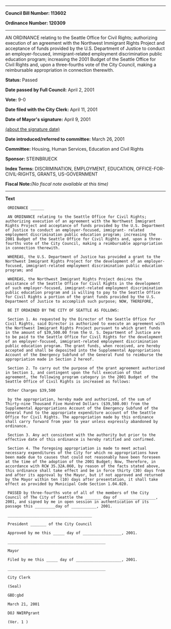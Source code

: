 

********

**Council Bill Number: 113602**
   
**Ordinance Number: 120309**
********

 AN ORDINANCE relating to the Seattle Office for Civil Rights; authorizing execution of an agreement with the Northwest Immigrant Rights Project and acceptance of funds provided by the U.S. Department of Justice to conduct an employer-focused, immigrant-related employment discrimination public education program; increasing the 2001 Budget of the Seattle Office for Civil Rights and, upon a three-fourths vote of the City Council, making a reimbursable appropriation in connection therewith.

**Status:** Passed
   
**Date passed by Full Council:** April 2, 2001
   
**Vote:** 9-0
   
**Date filed with the City Clerk:** April 11, 2001
   
**Date of Mayor's signature:** April 9, 2001
   
[(about the signature date)](/~public/approvaldate.htm)
   
   
   
**Date introduced/referred to committee:** March 26, 2001
   
**Committee:** Housing, Human Services, Education and Civil Rights
   
**Sponsor:** STEINBRUECK
   
   
**Index Terms:** DISCRIMINATION, EMPLOYMENT, EDUCATION, OFFICE-FOR-CIVIL-RIGHTS, GRANTS, US-GOVERNMENT

**Fiscal Note:**_(No fiscal note available at this time)_

********

**Text**
   
```
 ORDINANCE ______

 AN ORDINANCE relating to the Seattle Office for Civil Rights; authorizing execution of an agreement with the Northwest Immigrant Rights Project and acceptance of funds provided by the U.S. Department of Justice to conduct an employer-focused, immigrant- related employment discrimination public education program; increasing the 2001 Budget of the Seattle Office for Civil Rights and, upon a three-fourths vote of the City Council, making a reimbursable appropriation in connection therewith.

 WHEREAS, the U.S. Department of Justice has provided a grant to the Northwest Immigrant Rights Project for the development of an employer-focused, immigrant-related employment discrimination public education program; and

 WHEREAS, the Northwest Immigrant Rights Project desires the assistance of the Seattle Office for Civil Rights in the development of such employer-focused, immigrant-related employment discrimination public education program and is willing to pay to the Seattle Office for Civil Rights a portion of the grant funds provided by the U.S. Department of Justice to accomplish such purpose; NOW, THEREFORE,

 BE IT ORDAINED BY THE CITY OF SEATTLE AS FOLLOWS:

 Section 1. As requested by the Director of the Seattle Office for Civil Rights, said Director is authorized to execute an agreement with the Northwest Immigrant Rights Project pursuant to which grant funds in the amount of $39,500.00 from the U. S. Department of Justice are to be paid to the Seattle Office for Civil Rights for the development of an employer-focused, immigrant-related employment discrimination public education program. The grant funds, when received, are hereby accepted and shall be deposited into the Supplemental Appropriations Account of the Emergency Subfund of the General Fund to reimburse the appropriation made in Section 2 hereof.

 Section 2. To carry out the purpose of the grant agreement authorized in Section 1, and contingent upon the full execution of that agreement, the following program category in the 2001 Budget of the Seattle Office of Civil Rights is increased as follows:

 Other Charges $39,500

 by the appropriation, hereby made and authorized, of the sum of Thirty-nine Thousand Five Hundred Dollars ($39,500.00) from the Supplemental Appropriations Account of the Emergency Subfund of the General Fund to the appropriate expenditure account of the Seattle Office for Civil Rights. The appropriation made by this ordinance shall carry forward from year to year unless expressly abandoned by ordinance.

 Section 3. Any act consistent with the authority but prior to the effective date of this ordinance is hereby ratified and confirmed.

 Section 4. The foregoing appropriation is made to meet actual necessary expenditures of the City for which no appropriations have been made due to causes that could not reasonably have been foreseen at the time of the adoption of the 2001 Budget; Now, Therefore, in accordance with RCW 35.32A.060, by reason of the facts stated above, this ordinance shall take effect and be in force thirty (30) days from and after its approval by the Mayor, but if not approved and returned by the Mayor within ten (10) days after presentation, it shall take effect as provided by Municipal Code Section 1.04.020.

 PASSED by three-fourths vote of all of the members of the City Council of The City of Seattle the _______ day of ________________, 2001, and signed by me in open session in authentication of its passage this _________day of ___________, 2001.

 _____________________________________

 President _______ of the City Council

 Approved by me this _____ day of _________________, 2001.

 ___________________________________________

 Mayor

 Filed by me this _____ day of ____________________, 2001.

 ___________________________________________

 City Clerk

 (Seal)

 GBD:gbd

 March 21, 2001

 DOJ NWIRPgrant

 (Ver. 1 )

```
